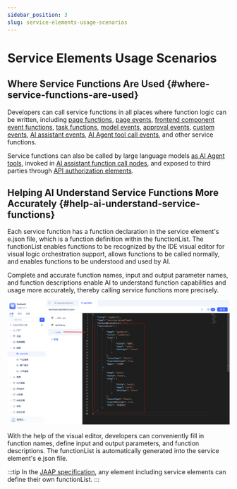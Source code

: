 ```yaml
---
sidebar_position: 3
slug: service-elements-usage-scenarios
---
```


# Service Elements Usage Scenarios

## Where Service Functions Are Used {#where-service-functions-are-used}
Developers can call service functions in all places where function logic can be written, including [page functions](../shell-and-page/component-based-page-development#page-functions), [page events](../shell-and-page/component-based-page-development#page-events), [frontend component event functions](../shell-and-page/component-based-page-development#event-panel), [task functions](./background-tasks#task-execution-function-development), [model events](./event-handling#model-events), [approval events](./event-handling#approval-events), [custom events](./event-handling#custom-events), [AI assistant events](./event-handling#ai-assistant-events), [AI Agent tool call events](./event-handling#agent-tool-call-events), and other service functions.

Service functions can also be called by large language models [as AI Agent tools](../ai-agent/agent-tools#agent-calling-service-functions), invoked in [AI assistant function call nodes](../ai-assistant/process-orchestration-node-configuration#function-call), and exposed to third parties through [API authorization elements](../api-exposure/api-authorization).

## Helping AI Understand Service Functions More Accurately {#help-ai-understand-service-functions}
Each service function has a function declaration in the service element's e.json file, which is a function definition within the functionList. The functionList enables functions to be recognized by the IDE visual editor for visual logic orchestration support, allows functions to be called normally, and enables functions to be understood and used by AI.

Complete and accurate function names, input and output parameter names, and function descriptions enable AI to understand function capabilities and usage more accurately, thereby calling service functions more precisely.

![Service Element Definition File](./img/service-element-definition-file.png)

With the help of the visual editor, developers can conveniently fill in function names, define input and output parameters, and function descriptions. The functionList is automatically generated into the service element's e.json file.

:::tip
In the [JAAP specification](../../reference/runtime-platform/JAAP), any element including service elements can define their own functionList.
:::
